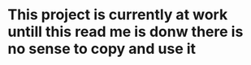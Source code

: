 # This project is currently at work untill this read me is donw there is no sense to copy and use it